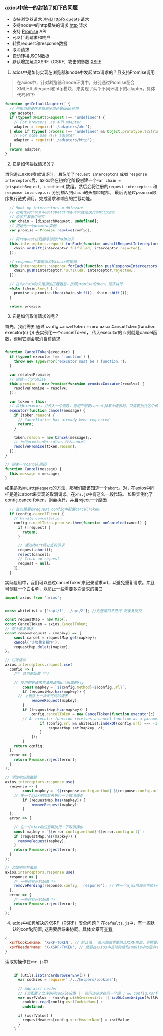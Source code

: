 ### axios中统一的封装了如下的问题
- 支持浏览器请求 [XMLHttpRequests](https://developer.mozilla.org/en-US/docs/Web/API/XMLHttpRequest) 请求
- 支持node中的http模块的请求 [http](http://nodejs.org/api/http.html) 请求
- 支持 [Promise](https://developer.mozilla.org/en-US/docs/Web/JavaScript/Reference/Global_Objects/Promise) API
- 可以拦截请求和响应
- 转换request和response数据
- 取消请求
- 自动转换JSON数据
- 默认增加解决XSRF（CSRF）攻击的参数 [XSRF](http://en.wikipedia.org/wiki/Cross-site_request_forgery)


1. axios中是如何实现在浏览器和node中发起http请求的？且支持Promise调用

> 在axios中，针对浏览器和node环境中，分别通过Promise配合XMLHttpRequest和http模块，来实现了两个不同环境下的adapter，具体代码如下:
```js
function getDefaultAdapter() {
  // 判断当前是在浏览器环境还是node环境
  var adapter;
  if (typeof XMLHttpRequest !== 'undefined') {
    // For browsers use XHR adapter
    adapter = require('./adapters/xhr');
  } else if (typeof process !== 'undefined' && Object.prototype.toString.call(process) === '[object process]') {
    // For node use HTTP adapter
    adapter = require('./adapters/http');
  }
  return adapter;
}
```

2. 它是如何拦截请求的？

当你通过axios发起请求时，且注册了`request interceptors` 或者 `response interceptors`后，axios会在初始化阶段创建一个`var chain = [dispatchRequest, undefined]`数组。然后会将注册的`request interceptors` 和 `response interceptors` 分别插入到`chain`的头部和尾部。
最后再通过promise顺序执行链式调用。完成请求和响应的拦截功能。

```js
  // Hook up interceptors middleware
  // 初始化的chain中的dispatchRequest就是执行的http请求
  // 添加拦截器中间件
  var chain = [dispatchRequest, undefined];
  // 初始化一个promise实例
  var promise = Promise.resolve(config);

  // 将request拦截器添加到chain的头
  this.interceptors.request.forEach(function unshiftRequestInterceptors(interceptor) {
    chain.unshift(interceptor.fulfilled, interceptor.rejected);
  });

  // response拦截器添加到chain的尾部
  this.interceptors.response.forEach(function pushResponseInterceptors(interceptor) {
    chain.push(interceptor.fulfilled, interceptor.rejected);
  });

  // 在向chain的头尾添加拦截器后，按照promise的then，顺序执行
  while (chain.length) {
    promise = promise.then(chain.shift(), chain.shift());
  }

  return promise;
```


3. 它是如何取消请求的呢？

首先，我们需要 通过 config.cancelToken = new axios.CancelToken(function executor(c) {}) 去实例化一个cancelToken， 传入executor的 c 则就是cancel函数，调用它则会取消当前请求
```js

function CancelToken(executor) {
  if (typeof executor !== 'function') {
    throw new TypeError('executor must be a function.');
  }

  var resolvePromise;
  // 创建一个promise
  this.promise = new Promise(function promiseExecutor(resolve) {
    resolvePromise = resolve;
  });

  var token = this;
  // 执行executor，并传入一个函数，当用户想要cancel掉某个请求时，只需要执行这个传入的函数，并且输入相应的提示信息即可
  executor(function cancel(message) {
    if (token.reason) {
      // Cancellation has already been requested
      return;
    }

    token.reason = new Cancel(message);、
    // 执行promise的resolve，传入cancel
    resolvePromise(token.reason);
  });
}

// 创建一个cancel原因
function Cancel(message) {
  this.message = message;
}

```

如果熟悉`XMLHttpRequest`的方法，那我们应该知道一个`abort`。对，在axios中同样是通过abort来实现的取消请求。在`xhr.js`中有这么一段代码。
如果实例化了config.cancelToken，则会执行，并且reject一个原因

```js
  // 首先需要在request config中配置cancelToken，
  if (config.cancelToken) {
    // Handle cancellation
    config.cancelToken.promise.then(function onCanceled(cancel) {
      if (!request) {
        return;
      }

      // 通过abort终止当前请求
      request.abort();
      reject(cancel);
      // Clean up request
      request = null;
    });
  }

```

实际应用中，我们可以通过cancelToken来记录请求url，以避免重复请求。并且可创建一个白名单，以防止一些需要多次请求的接口

```js
import axios from 'axios';


const whiteList = ['/api/1', '/api/2']; //这些接口不进行 防重复提交

const requestMap = new Map();
const CancelToken = axios.CancelToken;
// 防止重复请求
const removeRequest = (mapkey) => {
	const cancel = requestMap.get(mapkey);
	cancel('请勿重复操作');
	requestMap.delete(mapkey);
};

// 过滤请求
axios.interceptors.request.use(
  config => {
    /** 其他的配置 **/

    // 使用的是请求方法和请求url组成的key
		const mapkey = `${config.method}-${config.url}`;
		if (requestMap.has(mapkey)) {
      // 上删除上一次未完成的请求
			removeRequest(mapkey);
		}
		if (!requestMap.has(mapkey)) {
			config.cancelToken = new CancelToken(function executor(c) {
        // An executor function receives a cancel function as a parameter
				if (config.url && whiteList.indexOf(config.url) === -1) {
					requestMap.set(mapkey, c);
				}
			});
		}
    return config;
  },
  error => {
    return Promise.reject(error);
  }
);

// 添加响应拦截器
axios.interceptors.response.use(
  response => {
		const mapkey = `${response.config.method}-${response.config.url}`;
    // 在一个ajax响应后再执行一下取消操作
		if (requestMap.has(mapkey)) {
			removeRequest(mapkey);
		}
  },
  error => {
    
    // 在一个ajax响应后再执行一下取消操作
    const mapkey = `${error.config.method}-${error.config.url}`;
    if (requestMap.has(mapkey)) {
      removeRequest(mapkey);
    }
    return Promise.reject(error);
  }
);

// 添加响应拦截器
axios.interceptors.response.use(
  response => {
    /* 一些你自己的配置 */
    removePending(response.config, 'response'); // 在一个ajax响应后再执行一下取消操作，把已经完成的请求从pending中移除  下次请求同样的url就不会执行
  },
  error => {
    /* 一些你自己的配置 */
    return Promise.reject(error);
  }
);
```

4. axios中如何解决的XSRF（CSRF）安全问题？
在`defaults.js`中，有一些默认的config配置, 这需要后端来协同。具体文章可[查看](http://www.qiutianaimeili.com/html/page/2019/03/lhx9z5xt45.html)
```js
{
  xsrfCookieName: 'XSRF-TOKEN', // 默认值， 表示如果需要防止XSRF攻击，则需要后端生成一个key为XSRF-TOKEN的session（当然，也可以和后端协商，然后自己写config来覆盖）
  xsrfHeaderName: 'X-XSRF-TOKEN', // 然后在axios中自动的读取cookie中的值并在header中写入一个自定义的头X-XSRF-TOKEN
}
```

读取的操作在`xhr.js`中
```js

    if (utils.isStandardBrowserEnv()) {
      var cookies = require('./../helpers/cookies');

      // Add xsrf header
      // (当配置了允许访问cookie设置 || 访问该请求在同一个源 ) && config.xsrfCookieName
      var xsrfValue = (config.withCredentials || isURLSameOrigin(fullPath)) && config.xsrfCookieName ?
        cookies.read(config.xsrfCookieName) :
        undefined;

      if (xsrfValue) {
        requestHeaders[config.xsrfHeaderName] = xsrfValue;
      }
    }
```